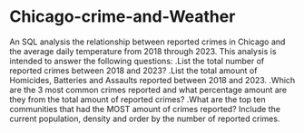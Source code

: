 # Chicago-crime-and-Weather
An SQL analysis  the relationship between reported crimes in Chicago and the average daily temperature from 2018 through 2023.
This analysis is intended  to answer the following questions:
.List the total number of reported crimes between 2018 and 2023?
.List the total amount of Homicides, Batteries and Assaults reported between 2018 and 2023.
.Which are the 3 most common crimes reported and what percentage amount are they from the total amount of reported crimes?
.What are the top ten communities that had the MOST amount of crimes reported? Include the current population, density and order by the number of reported crimes.
